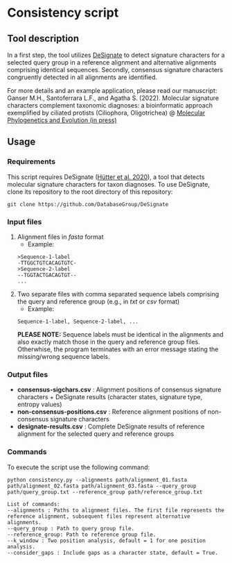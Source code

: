 # Consistency script 
## Tool description
In a first step, the tool utilizes [DeSignate](https://designate.dbresearch.uni-salzburg.at/home/) to detect signature characters for a selected query group in a reference alignment and alternative alignments comprising identical sequences. Secondly, consensus signature characters congruently detected in all alignments are identified.

For more details and an example application, please read our manuscript: Ganser M.H., Santoferrara L.F., and Agatha S. (2022). Molecular signature characters complement taxonomic diagnoses: a bioinformatic approach exemplified by ciliated protists (Ciliophora, Oligotrichea) @ [Molecular Phylogenetics and Evolution (in press)](https://doi.org/10.1016/j.ympev.2022.107433) 

## Usage
### Requirements
This script requires DeSignate ([Hütter et al. 2020](https://bmcbioinformatics.biomedcentral.com/articles/10.1186/s12859-020-3498-6)), a tool that detects molecular signature characters for taxon diagnoses. To use DeSignate, clone its repository to the root directory of this repository:
```
git clone https://github.com/DatabaseGroup/DeSignate
```
### Input files
1. Alignment files in *fasta* format
   - Example:
   ```
   >Sequence-1-label
   -TTGGCTGTCACAGTGTC-
   >Sequence-2-label
   --TGGTACTGACAGTGT--
   ...
   ```
2. Two separate files with comma separated sequence labels comprising the query and reference group (e.g., in *txt* or *csv* format)
   - Example:
   ```
   Sequence-1-label, Sequence-2-label, ...
   ```
   **PLEASE NOTE:** Sequence labels must be identical in the alignments and also exactly match those in the query and reference group files.
   Otherwhise, the program terminates with an error message stating the missing/wrong sequence labels.

### Output files
- **consensus-sigchars.csv** : Alignment positions of consensus signature characters + DeSignate results (character states, signature type, entropy values)  
- **non-consensus-positions.csv** : Reference alignment positions of non-consensus signature characters
- **designate-results.csv** : Complete DeSignate results of reference alignment for the selected query and reference groups 

### Commands
To execute the script use the following command:
```
python consistency.py --alignments path/alignment_01.fasta path/alignment_02.fasta path/alignment_03.fasta --query_group path/query_group.txt --reference_group path/reference_group.txt
```
```
List of commands:
--alignments : Paths to alignment files. The first file represents the reference alignment, subsequent files represent alternative alignments.
--query_group : Path to query group file.
--reference_group: Path to reference group file.
--k_window : Two position analysis, default = 1 for one position analysis.
--consider_gaps : Include gaps as a character state, default = True.
```
